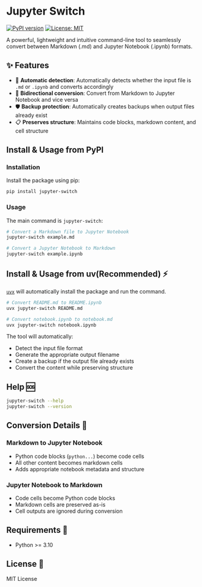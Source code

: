 # Jupyter Switch

[![PyPI version](https://badge.fury.io/py/jupyter-switch.svg)](https://badge.fury.io/py/jupyter-switch)
[![License: MIT](https://img.shields.io/badge/License-MIT-yellow.svg)](https://opensource.org/licenses/MIT)

A powerful, lightweight and intuitive command-line tool to seamlessly convert between Markdown (.md) and Jupyter Notebook (.ipynb) formats.

## ✨ Features

- 🚀 **Automatic detection**: Automatically detects whether the input file is `.md` or `.ipynb` and converts accordingly
- 🔄 **Bidirectional conversion**: Convert from Markdown to Jupyter Notebook and vice versa
- 🛡️ **Backup protection**: Automatically creates backups when output files already exist
- 📋 **Preserves structure**: Maintains code blocks, markdown content, and cell structure

## Install & Usage from PyPI
### Installation

Install the package using pip:

```bash
pip install jupyter-switch
```

### Usage

The main command is `jupyter-switch`:

```bash
# Convert a Markdown file to Jupyter Notebook
jupyter-switch example.md

# Convert a Jupyter Notebook to Markdown
jupyter-switch example.ipynb
```

## Install & Usage from uv(Recommended) ⚡️

[`uvx`](https://docs.astral.sh/uv/concepts/tools/) will automatically install the package and run the command.

```bash
# Convert README.md to README.ipynb
uvx jupyter-switch README.md

# Convert notebook.ipynb to notebook.md
uvx jupyter-switch notebook.ipynb
```

The tool will automatically:
- Detect the input file format
- Generate the appropriate output filename
- Create a backup if the output file already exists
- Convert the content while preserving structure

## Help 🆘

```bash
jupyter-switch --help
jupyter-switch --version
```

## Conversion Details 🔄

### Markdown to Jupyter Notebook
- Python code blocks (```python...```) become code cells
- All other content becomes markdown cells
- Adds appropriate notebook metadata and structure

### Jupyter Notebook to Markdown  
- Code cells become Python code blocks
- Markdown cells are preserved as-is
- Cell outputs are ignored during conversion

## Requirements 🐍

- Python >= 3.10

## License 📄

MIT License
